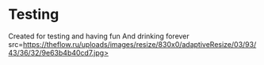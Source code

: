 # Testing
Created for testing 
and having fun
And drinking 
forever
<img> src=https://theflow.ru/uploads/images/resize/830x0/adaptiveResize/03/93/43/36/32/9e63b4b40cd7.jpg> </img>
